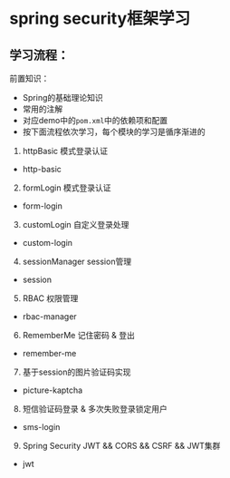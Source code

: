 # spring security框架学习

## 学习流程：
前置知识： 
- Spring的基础理论知识
- 常用的注解
- 对应demo中的```pom.xml```中的依赖项和配置
- 按下面流程依次学习，每个模块的学习是循序渐进的

1. httpBasic 模式登录认证
- http-basic

2. formLogin 模式登录认证
- form-login

3. customLogin 自定义登录处理
- custom-login

4. sessionManager session管理
- session

5. RBAC 权限管理
- rbac-manager

6. RememberMe 记住密码 & 登出
- remember-me

7. 基于session的图片验证码实现
- picture-kaptcha

8. 短信验证码登录 & 多次失败登录锁定用户
- sms-login

9. Spring Security JWT && CORS && CSRF && JWT集群
- jwt